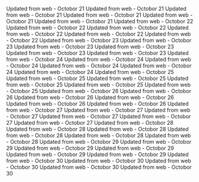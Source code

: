 
Updated from web - Octobor 21 Updated from web - Octobor 21 Updated from web - Octobor 21 Updated from web - Octobor 21 Updated from web - Octobor 21 Updated from web - Octobor 21
Updated from web - Octobor 22 Updated from web - Octobor 22 Updated from web - Octobor 22 Updated from web - Octobor 22 Updated from web - Octobor 22 Updated from web - Octobor 22
Updated from web - Octobor 23 Updated from web - Octobor 23 Updated from web - Octobor 23 Updated from web - Octobor 23 Updated from web - Octobor 23 Updated from web - Octobor 23
Updated from web - Octobor 24 Updated from web - Octobor 24 Updated from web - Octobor 24 Updated from web - Octobor 24 Updated from web - Octobor 24 Updated from web - Octobor 24
Updated from web - Octobor 25 Updated from web - Octobor 25 Updated from web - Octobor 25 Updated from web - Octobor 25 Updated from web - Octobor 25 Updated from web - Octobor 25
Updated from web - Octobor 26 Updated from web - Octobor 26 Updated from web - Octobor 26 Updated from web - Octobor 26 Updated from web - Octobor 26 Updated from web - Octobor 26
Updated from web - Octobor 27 Updated from web - Octobor 27 Updated from web - Octobor 27 Updated from web - Octobor 27 Updated from web - Octobor 27 Updated from web - Octobor 27
Updated from web - Octobor 28 Updated from web - Octobor 28 Updated from web - Octobor 28 Updated from web - Octobor 28 Updated from web - Octobor 28 Updated from web - Octobor 28
Updated from web - Octobor 29 Updated from web - Octobor 29 Updated from web - Octobor 29 Updated from web - Octobor 29 Updated from web - Octobor 29 Updated from web - Octobor 29
Updated from web - Octobor 30 Updated from web - Octobor 30 Updated from web - Octobor 30 Updated from web - Octobor 30 Updated from web - Octobor 30
